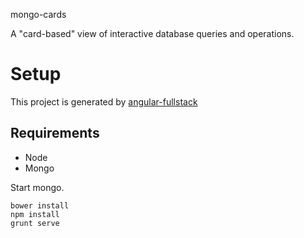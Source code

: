 mongo-cards

A "card-based" view of interactive database queries and operations.

# Setup
This project is generated by [angular-fullstack](https://github.com/DaftMonk/generator-angular-fullstack)

## Requirements
- Node
- Mongo

Start mongo.

```
bower install
npm install
grunt serve
```


